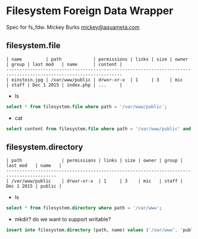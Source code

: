 Filesystem Foreign Data Wrapper
===============================

Spec for fs_fdw.
Mickey Burks <mickey@aquameta.com>

filesystem.file
---------------

```
| name         | path            | permissions | links | size | owner | group | last mod   | name      | content |
------------------------------------------------------------------------------------------------------------------
| einstein.jpg | /var/www/public | drwxr-xr-x  | 1     | 3    | mic   | staff | Dec 1 2015 | index.php | ...     |
```

- ls
```sql
select * from filesystem.file where path = '/var/www/public';
```

- cat
```sql
select content from filesystem.file where path = '/var/www/public' and name='einstein.jpg';
```

filesystem.directory 
--------------------

```
| path               | permissions | links | size | owner | group | last mod   | name   |
-----------------------------------------------------------------------------------------
| /var/www/public    | drwxr-xr-x  | 1     | 3    | mic   | staff | Dec 1 2015 | public |
```

- ls
```sql
select * from filesystem.directory where path = '/var/www';
```

- mkdir?  do we want to support writable?
```sql
insert into filesystem.directory (path, name) values ('/var/www’, 'public');
```
